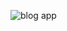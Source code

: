 
![blog app](https://github.com/Sakib-203-15-3883/Blog-for-programmer-/assets/126604780/ba1299db-f098-4ec2-a470-73af40f95883)
